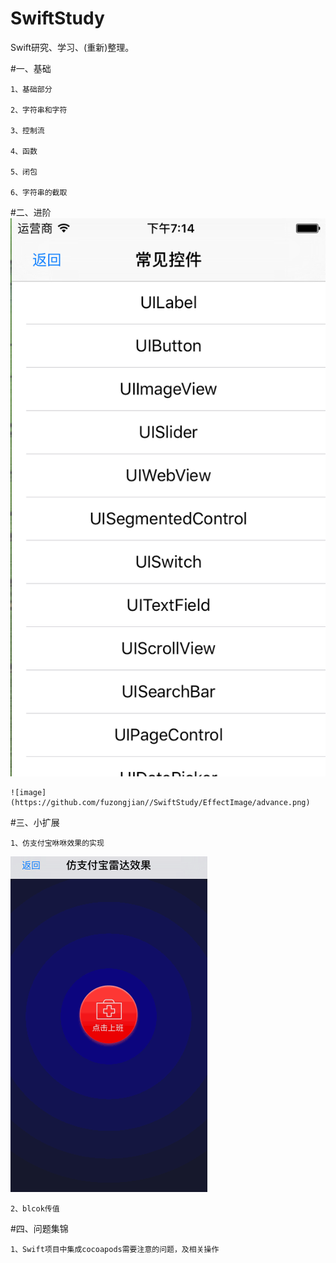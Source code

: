 # SwiftStudy
Swift研究、学习、(重新)整理。

#一、基础

    1、基础部分
    
    2、字符串和字符

    3、控制流
    
    4、函数

    5、闭包

    6、字符串的截取

    
#二、进阶
    <img src="/SwiftStudy/EffectImage/advance.png" alt="alt text" title="Title" />
     
    ![image](https://github.com/fuzongjian//SwiftStudy/EffectImage/advance.png)




#三、小扩展

    1、仿支付宝咻咻效果的实现
   <img src="/SwiftStudy/EffectImage/radar.gif" alt="alt text" title="Title" />
    
    2、blcok传值



#四、问题集锦  

    1、Swift项目中集成cocoapods需要注意的问题，及相关操作
